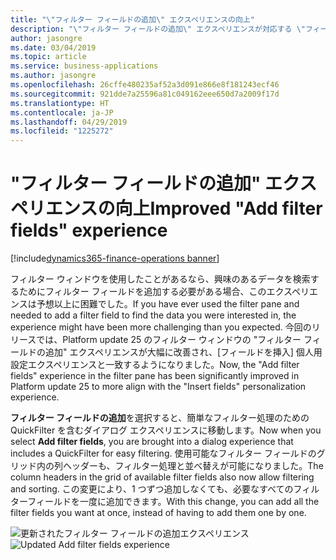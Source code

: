 ```yaml
---
title: "\"フィルター フィールドの追加\" エクスペリエンスの向上"
description: "\"フィルター フィールドの追加\" エクスペリエンスが対応する \"フィールドを挿入\" 個人用設定エクスペリエンスと整合され、これによりユーザーは利用可能なフィールドのリストをフィルター処理して並べ替えることができます。"
author: jasongre
ms.date: 03/04/2019
ms.topic: article
ms.service: business-applications
ms.author: jasongre
ms.openlocfilehash: 26cffe480235af52a3d091e866e8f181243ecf46
ms.sourcegitcommit: 921dde7a25596a81c049162eee650d7a2009f17d
ms.translationtype: HT
ms.contentlocale: ja-JP
ms.lasthandoff: 04/29/2019
ms.locfileid: "1225272"
---
```

#  <a name="improved-add-filter-fields-experience"></a><span data-ttu-id="53e11-103">"フィルター フィールドの追加" エクスペリエンスの向上</span><span class="sxs-lookup"><span data-stu-id="53e11-103">Improved "Add filter fields" experience</span></span>
[!include[dynamics365-finance-operations banner](../includes/dynamics365-finance-operations.md)]

<span data-ttu-id="53e11-104">フィルター ウィンドウを使用したことがあるなら、興味のあるデータを検索するためにフィルター フィールドを追加する必要がある場合、このエクスペリエンスは予想以上に困難でした。</span><span class="sxs-lookup"><span data-stu-id="53e11-104">If you have ever used the filter pane and needed to add a filter field to find the data you were interested in, the experience might have been more challenging than you expected.</span></span> <span data-ttu-id="53e11-105">今回のリリースでは、Platform update 25 のフィルター ウィンドウの "フィルター フィールドの追加" エクスペリエンスが大幅に改善され、[フィールドを挿入] 個人用設定エクスペリエンスと一致するようになりました。</span><span class="sxs-lookup"><span data-stu-id="53e11-105">Now, the "Add filter fields" experience in the filter pane has been significantly improved in Platform update 25 to more align with the "Insert fields" personalization experience.</span></span> 

<span data-ttu-id="53e11-106">**フィルター フィールドの追加**を選択すると、簡単なフィルター処理のための QuickFilter を含むダイアログ エクスペリエンスに移動します。</span><span class="sxs-lookup"><span data-stu-id="53e11-106">Now when you select **Add filter fields**, you are brought into a dialog experience that includes a QuickFilter for easy filtering.</span></span> <span data-ttu-id="53e11-107">使用可能なフィルター フィールドのグリッド内の列ヘッダーも、フィルター処理と並べ替えが可能になりました。</span><span class="sxs-lookup"><span data-stu-id="53e11-107">The column headers in the grid of available filter fields also now allow filtering and sorting.</span></span> <span data-ttu-id="53e11-108">この変更により、1 つずつ追加しなくても、必要なすべてのフィルターフィールドを一度に追加できます。</span><span class="sxs-lookup"><span data-stu-id="53e11-108">With this change, you can add all the filter fields you want at once, instead of having to add them one by one.</span></span>  

<span data-ttu-id="53e11-109">![更新されたフィルター フィールドの追加エクスペリエンス](media/client-improvedAddAField.png  "更新されたフィルター フィールドの追加エクスペリエンス")</span><span class="sxs-lookup"><span data-stu-id="53e11-109">![Updated Add filter fields experience](media/client-improvedAddAField.png  "Updated Add filter fields experience")</span></span>
